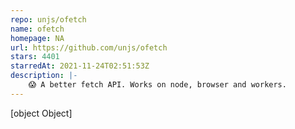 ```yaml
---
repo: unjs/ofetch
name: ofetch
homepage: NA
url: https://github.com/unjs/ofetch
stars: 4401
starredAt: 2021-11-24T02:51:53Z
description: |-
    😱 A better fetch API. Works on node, browser and workers.
---
```


[object Object]
